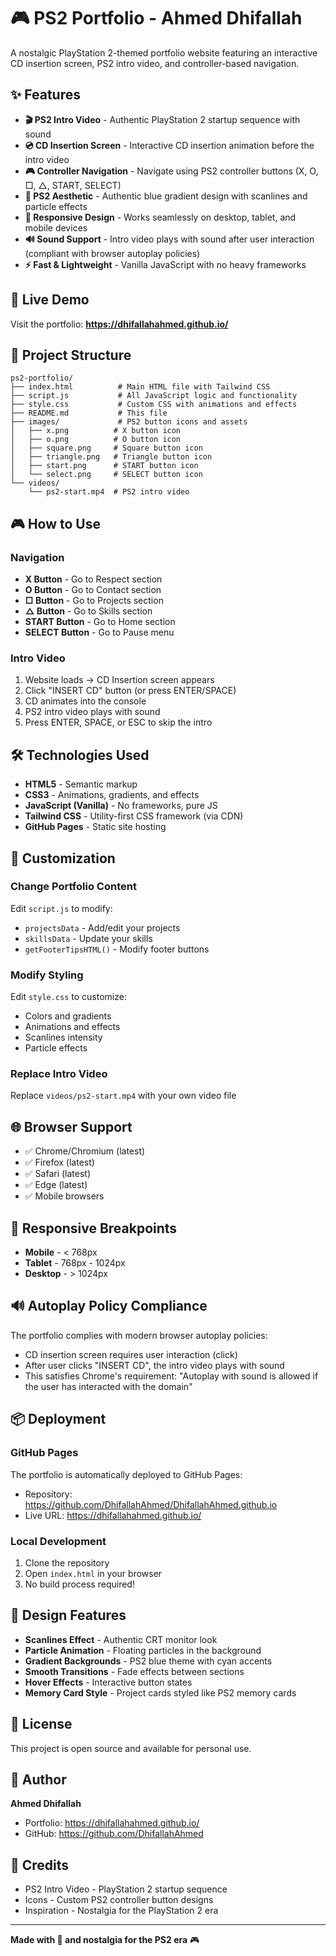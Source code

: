 # 🎮 PS2 Portfolio - Ahmed Dhifallah

A nostalgic PlayStation 2-themed portfolio website featuring an interactive CD insertion screen, PS2 intro video, and controller-based navigation.

## ✨ Features

- **🎬 PS2 Intro Video** - Authentic PlayStation 2 startup sequence with sound
- **💿 CD Insertion Screen** - Interactive CD insertion animation before the intro video
- **🎮 Controller Navigation** - Navigate using PS2 controller buttons (X, O, □, △, START, SELECT)
- **🎨 PS2 Aesthetic** - Authentic blue gradient design with scanlines and particle effects
- **📱 Responsive Design** - Works seamlessly on desktop, tablet, and mobile devices
- **🔊 Sound Support** - Intro video plays with sound after user interaction (compliant with browser autoplay policies)
- **⚡ Fast & Lightweight** - Vanilla JavaScript with no heavy frameworks

## 🚀 Live Demo

Visit the portfolio: **https://dhifallahahmed.github.io/**

## 📁 Project Structure

```
ps2-portfolio/
├── index.html          # Main HTML file with Tailwind CSS
├── script.js           # All JavaScript logic and functionality
├── style.css           # Custom CSS with animations and effects
├── README.md           # This file
├── images/             # PS2 button icons and assets
│   ├── x.png          # X button icon
│   ├── o.png          # O button icon
│   ├── square.png     # Square button icon
│   ├── triangle.png   # Triangle button icon
│   ├── start.png      # START button icon
│   └── select.png     # SELECT button icon
└── videos/
    └── ps2-start.mp4  # PS2 intro video
```

## 🎮 How to Use

### Navigation
- **X Button** - Go to Respect section
- **O Button** - Go to Contact section
- **□ Button** - Go to Projects section
- **△ Button** - Go to Skills section
- **START Button** - Go to Home section
- **SELECT Button** - Go to Pause menu

### Intro Video
1. Website loads → CD Insertion screen appears
2. Click "INSERT CD" button (or press ENTER/SPACE)
3. CD animates into the console
4. PS2 intro video plays with sound
5. Press ENTER, SPACE, or ESC to skip the intro

## 🛠️ Technologies Used

- **HTML5** - Semantic markup
- **CSS3** - Animations, gradients, and effects
- **JavaScript (Vanilla)** - No frameworks, pure JS
- **Tailwind CSS** - Utility-first CSS framework (via CDN)
- **GitHub Pages** - Static site hosting

## 📝 Customization

### Change Portfolio Content
Edit `script.js` to modify:
- `projectsData` - Add/edit your projects
- `skillsData` - Update your skills
- `getFooterTipsHTML()` - Modify footer buttons

### Modify Styling
Edit `style.css` to customize:
- Colors and gradients
- Animations and effects
- Scanlines intensity
- Particle effects

### Replace Intro Video
Replace `videos/ps2-start.mp4` with your own video file

## 🌐 Browser Support

- ✅ Chrome/Chromium (latest)
- ✅ Firefox (latest)
- ✅ Safari (latest)
- ✅ Edge (latest)
- ✅ Mobile browsers

## 📱 Responsive Breakpoints

- **Mobile** - < 768px
- **Tablet** - 768px - 1024px
- **Desktop** - > 1024px

## 🔊 Autoplay Policy Compliance

The portfolio complies with modern browser autoplay policies:
- CD insertion screen requires user interaction (click)
- After user clicks "INSERT CD", the intro video plays with sound
- This satisfies Chrome's requirement: "Autoplay with sound is allowed if the user has interacted with the domain"

## 📦 Deployment

### GitHub Pages
The portfolio is automatically deployed to GitHub Pages:
- Repository: https://github.com/DhifallahAhmed/DhifallahAhmed.github.io
- Live URL: https://dhifallahahmed.github.io/

### Local Development
1. Clone the repository
2. Open `index.html` in your browser
3. No build process required!

## 🎨 Design Features

- **Scanlines Effect** - Authentic CRT monitor look
- **Particle Animation** - Floating particles in the background
- **Gradient Backgrounds** - PS2 blue theme with cyan accents
- **Smooth Transitions** - Fade effects between sections
- **Hover Effects** - Interactive button states
- **Memory Card Style** - Project cards styled like PS2 memory cards

## 📄 License

This project is open source and available for personal use.

## 👤 Author

**Ahmed Dhifallah**
- Portfolio: https://dhifallahahmed.github.io/
- GitHub: https://github.com/DhifallahAhmed

## 🙏 Credits

- PS2 Intro Video - PlayStation 2 startup sequence
- Icons - Custom PS2 controller button designs
- Inspiration - Nostalgia for the PlayStation 2 era

---

**Made with 💙 and nostalgia for the PS2 era** 🎮

